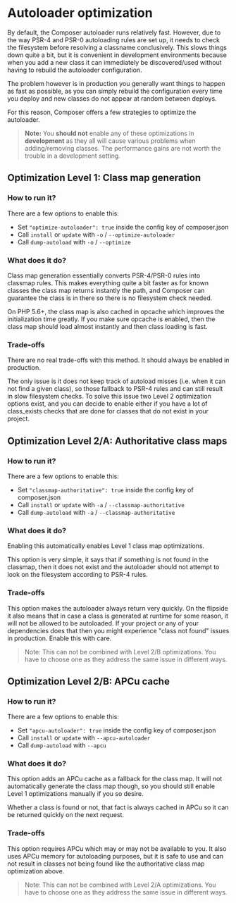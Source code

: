 <!--
    tagline: How to reduce the performance impact of the autoloader
-->

# Autoloader optimization

By default, the Composer autoloader runs relatively fast. However, due to the way
PSR-4 and PSR-0 autoloading rules are set up, it needs to check the filesystem
before resolving a classname conclusively. This slows things down quite a bit,
but it is convenient in development environments because when you add a new class
it can immediately be discovered/used without having to rebuild the autoloader
configuration.

The problem however is in production you generally want things to happen as fast
as possible, as you can simply rebuild the configuration every time you deploy and
new classes do not appear at random between deploys.

For this reason, Composer offers a few strategies to optimize the autoloader.

> **Note:** You **should not** enable any of these optimizations in **development** as
> they all will cause various problems when adding/removing classes. The performance
> gains are not worth the trouble in a development setting.

## Optimization Level 1: Class map generation

### How to run it?

There are a few options to enable this:

- Set `"optimize-autoloader": true` inside the config key of composer.json
- Call `install` or `update` with `-o` / `--optimize-autoloader`
- Call `dump-autoload` with `-o` / `--optimize`

### What does it do?

Class map generation essentially converts PSR-4/PSR-0 rules into classmap rules.
This makes everything quite a bit faster as for known classes the class map
returns instantly the path, and Composer can guarantee the class is in there so
there is no filesystem check needed.

On PHP 5.6+, the class map is also cached in opcache which improves the initialization
time greatly. If you make sure opcache is enabled, then the class map should load
almost instantly and then class loading is fast.

### Trade-offs

There are no real trade-offs with this method. It should always be enabled in
production.

The only issue is it does not keep track of autoload misses (i.e. when
it can not find a given class), so those fallback to PSR-4 rules and can still
result in slow filesystem checks. To solve this issue two Level 2 optimization
options exist, and you can decide to enable either if you have a lot of
class_exists checks that are done for classes that do not exist in your project.

## Optimization Level 2/A: Authoritative class maps

### How to run it?

There are a few options to enable this:

- Set `"classmap-authoritative": true` inside the config key of composer.json
- Call `install` or `update` with `-a` / `--classmap-authoritative`
- Call `dump-autoload` with `-a` / `--classmap-authoritative`

### What does it do?

Enabling this automatically enables Level 1 class map optimizations.

This option is very simple, it says that if something is not found in the classmap,
then it does not exist and the autoloader should not attempt to look on the
filesystem according to PSR-4 rules.

### Trade-offs

This option makes the autoloader always return very quickly. On the flipside it
also means that in case a class is generated at runtime for some reason, it will
not be allowed to be autoloaded. If your project or any of your dependencies does that
then you might experience "class not found" issues in production. Enable this with care.

> Note: This can not be combined with Level 2/B optimizations. You have to choose one as
> they address the same issue in different ways.

## Optimization Level 2/B: APCu cache

### How to run it?

There are a few options to enable this:

- Set `"apcu-autoloader": true` inside the config key of composer.json
- Call `install` or `update` with `--apcu-autoloader`
- Call `dump-autoload` with `--apcu`

### What does it do?

This option adds an APCu cache as a fallback for the class map. It will not
automatically generate the class map though, so you should still enable Level 1
optimizations manually if you so desire.

Whether a class is found or not, that fact is always cached in APCu so it can be
returned quickly on the next request.

### Trade-offs

This option requires APCu which may or may not be available to you. It also
uses APCu memory for autoloading purposes, but it is safe to use and can not
result in classes not being found like the authoritative class map
optimization above.

> Note: This can not be combined with Level 2/A optimizations. You have to choose one as
> they address the same issue in different ways.
